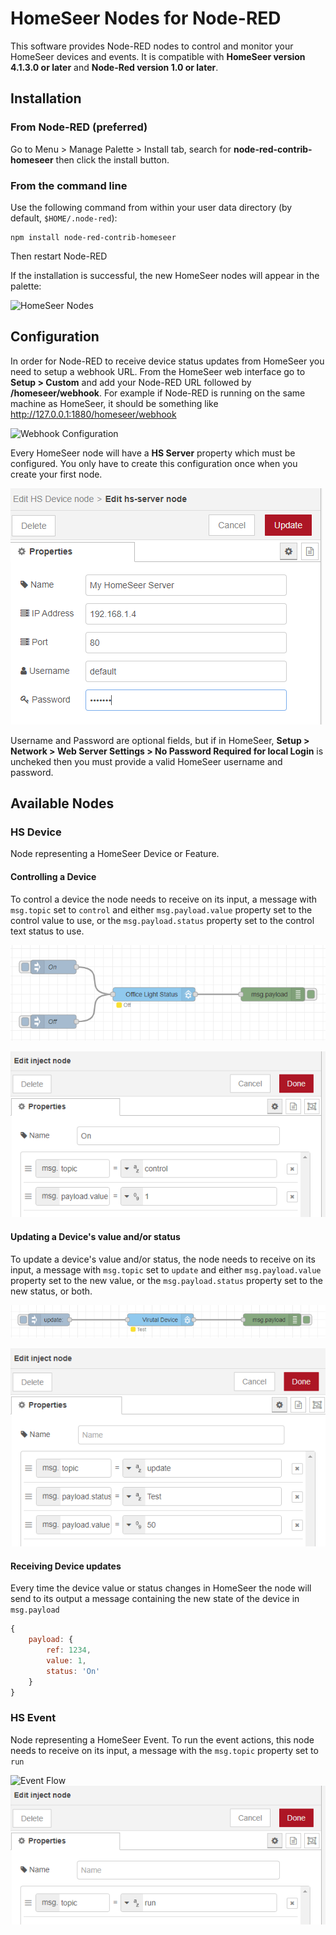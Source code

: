 # HomeSeer Nodes for Node-RED

This software provides Node-RED nodes to control and monitor your HomeSeer devices and events. It is compatible with **HomeSeer version 4.1.3.0 or later** and **Node-Red version 1.0 or later**.

## Installation

### From Node-RED (preferred)
Go to Menu > Manage Palette > Install tab, search for **node-red-contrib-homeseer** then click the install button.

### From the command line
Use the following command from within your user data directory (by default, `$HOME/.node-red`):
```
npm install node-red-contrib-homeseer
```
Then restart Node-RED

If the installation is successful, the new HomeSeer nodes will appear in the palette:

![HomeSeer Nodes](images/hs_nodes.png)

## Configuration

In order for Node-RED to receive device status updates from HomeSeer you need to setup a webhook URL. From the HomeSeer web interface go to **Setup > Custom** and add your Node-RED URL followed by **/homeseer/webhook**. For example if Node-RED is running on the same machine as HomeSeer, it should be something  like http://127.0.0.1:1880/homeseer/webhook

![Webhook Configuration](images/webhook_config.png)

Every HomeSeer node will have a **HS Server** property which must be configured. You only have to create this configuration once when you create your first node.

![HS Server Configuration](images/hs-server_config.png)

Username and Password are optional fields, but if in HomeSeer,  **Setup > Network > Web Server Settings > No Password Required for local Login** is uncheked then you must provide a valid HomeSeer username and password.

## Available Nodes

### HS Device
Node representing a HomeSeer Device or Feature. 

#### Controlling a Device
To control a device the node needs to receive on its input, a message with `msg.topic` set to `control` and either `msg.payload.value` property set to the control value to use, or the  `msg.payload.status` property set to the control text status to use. 

![Control Device Flow](images/control-device_flow.png)

![Control Inject Node](images/control-inject.png)

#### Updating a Device's value and/or status
To update a device's value and/or status, the node needs to receive on its input, a message with `msg.topic` set to `update` and either `msg.payload.value` property set to the new value, or the `msg.payload.status` property set to the new status, or both. 

![Control Device Flow](images/update-device_flow.png)

![Control Inject Node](images/update-inject.png)

#### Receiving Device updates
Every time the device value or status changes in HomeSeer the node will send to its output a message containing the new state of the device in `msg.payload`
```javascript
{
    payload: {
    	ref: 1234,
        value: 1,
        status: 'On'
    }
}
```

### HS Event
Node representing a HomeSeer Event. To run the event actions, this node needs to receive on its input, a message with the `msg.topic` property set to `run`

![Event Flow](images/hs-event_flow.png)
![Event Inject Node](images/run-event-inject.png)